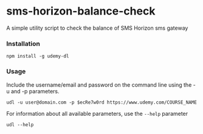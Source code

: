 # sms-horizon-balance-check
A simple utility script to check the balance of SMS Horizon sms gateway

### Installation
```
npm install -g udemy-dl
```

### Usage

Include the username/email and password on the command line using the -u and -p parameters.

```
udl -u user@domain.com -p $ecRe7w0rd https://www.udemy.com/COURSE_NAME
```

For information about all available parameters, use the `--help` parameter
```
udl --help
```
